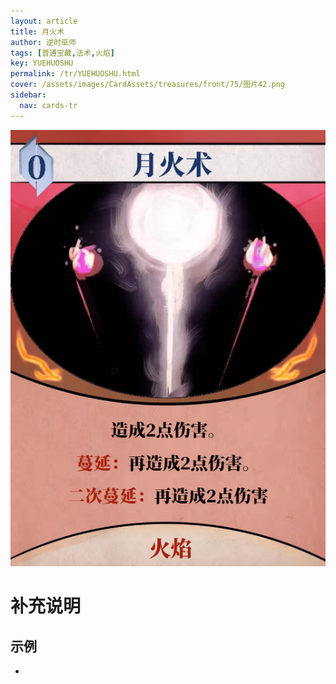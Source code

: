 ```yaml
---
layout: article
title: 月火术
author: 逆时巫师
tags: [普通宝藏,法术,火焰]
key: YUEHUOSHU
permalink: /tr/YUEHUOSHU.html
cover: /assets/images/CardAssets/treasures/front/75/图片42.png
sidebar:
  nav: cards-tr
---
```

![](/assets/images/CardAssets/treasures/front/75/图片42.png)

# 补充说明



## 示例
* 